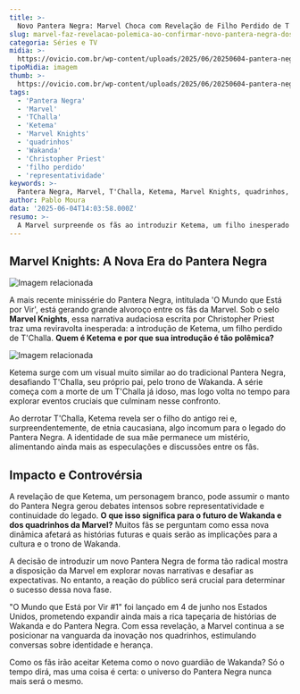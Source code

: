 ```yaml
---
title: >-
  Novo Pantera Negra: Marvel Choca com Revelação de Filho Perdido de T'Challa
slug: marvel-faz-revelacao-polemica-ao-confirmar-novo-pantera-negra-dos-quadrinhos
categoria: Séries e TV
midia: >-
  https://ovicio.com.br/wp-content/uploads/2025/06/20250604-pantera-negra-em-the-world-to-come.jpg
tipoMidia: imagem
thumb: >-
  https://ovicio.com.br/wp-content/uploads/2025/06/20250604-pantera-negra-em-the-world-to-come.jpg
tags:
  - 'Pantera Negra'
  - 'Marvel'
  - 'TChalla'
  - 'Ketema'
  - 'Marvel Knights'
  - 'quadrinhos'
  - 'Wakanda'
  - 'Christopher Priest'
  - 'filho perdido'
  - 'representatividade'
keywords: >-
  Pantera Negra, Marvel, T'Challa, Ketema, Marvel Knights, quadrinhos, Wakanda, Christopher Priest, filho perdido, representatividade
author: Pablo Moura
data: '2025-06-04T14:03:58.000Z'
resumo: >-
  A Marvel surpreende os fãs ao introduzir Ketema, um filho inesperado de T'Challa, como o próximo Pantera Negra. A revelação levanta discussões sobre representação e legado no universo dos quadrinhos.
---
```


## Marvel Knights: A Nova Era do Pantera Negra

![Imagem relacionada](https://i0.wp.com/ovicio.com.br/wp-content/uploads/2025/06/20250604-the-world-to-come-black-panther-christopher-priest-joe-quesada-marvel-comics-8.webp?resize=730%2C649&ssl=1)

A mais recente minissérie do Pantera Negra, intitulada 'O Mundo que Está por Vir', está gerando grande alvoroço entre os fãs da Marvel. Sob o selo **Marvel Knights**, essa narrativa audaciosa escrita por Christopher Priest traz uma reviravolta inesperada: a introdução de Ketema, um filho perdido de T'Challa. **Quem é Ketema e por que sua introdução é tão polêmica?**

![Imagem relacionada](https://i0.wp.com/ovicio.com.br/wp-content/uploads/2025/06/20250604-the-world-to-come-black-panther-christopher-priest-joe-quesada-marvel-comics-8-1.webp?resize=600%2C781&ssl=1)

Ketema surge com um visual muito similar ao do tradicional Pantera Negra, desafiando T'Challa, seu próprio pai, pelo trono de Wakanda. A série começa com a morte de um T'Challa já idoso, mas logo volta no tempo para explorar eventos cruciais que culminam nesse confronto.

Ao derrotar T'Challa, Ketema revela ser o filho do antigo rei e, surpreendentemente, de etnia caucasiana, algo incomum para o legado do Pantera Negra. A identidade de sua mãe permanece um mistério, alimentando ainda mais as especulações e discussões entre os fãs.

## Impacto e Controvérsia

A revelação de que Ketema, um personagem branco, pode assumir o manto do Pantera Negra gerou debates intensos sobre representatividade e continuidade do legado. **O que isso significa para o futuro de Wakanda e dos quadrinhos da Marvel?** Muitos fãs se perguntam como essa nova dinâmica afetará as histórias futuras e quais serão as implicações para a cultura e o trono de Wakanda.

A decisão de introduzir um novo Pantera Negra de forma tão radical mostra a disposição da Marvel em explorar novas narrativas e desafiar as expectativas. No entanto, a reação do público será crucial para determinar o sucesso dessa nova fase.

"O Mundo que Está por Vir #1" foi lançado em 4 de junho nos Estados Unidos, prometendo expandir ainda mais a rica tapeçaria de histórias de Wakanda e do Pantera Negra. Com essa revelação, a Marvel continua a se posicionar na vanguarda da inovação nos quadrinhos, estimulando conversas sobre identidade e herança.

Como os fãs irão aceitar Ketema como o novo guardião de Wakanda? Só o tempo dirá, mas uma coisa é certa: o universo do Pantera Negra nunca mais será o mesmo.